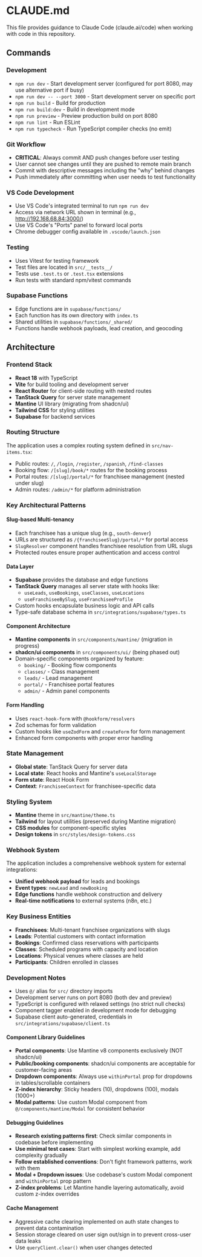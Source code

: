 # CLAUDE.md

This file provides guidance to Claude Code (claude.ai/code) when working with code in this repository.

## Commands

### Development
- `npm run dev` - Start development server (configured for port 8080, may use alternative port if busy)
- `npm run dev -- --port 3000` - Start development server on specific port
- `npm run build` - Build for production
- `npm run build:dev` - Build in development mode
- `npm run preview` - Preview production build on port 8080
- `npm run lint` - Run ESLint
- `npm run typecheck` - Run TypeScript compiler checks (no emit)

### Git Workflow
- **CRITICAL**: Always commit AND push changes before user testing
- User cannot see changes until they are pushed to remote main branch
- Commit with descriptive messages including the "why" behind changes
- Push immediately after committing when user needs to test functionality

### VS Code Development
- Use VS Code's integrated terminal to run `npm run dev`
- Access via network URL shown in terminal (e.g., http://192.168.68.84:3000/)
- Use VS Code's "Ports" panel to forward local ports
- Chrome debugger config available in `.vscode/launch.json`

### Testing
- Uses Vitest for testing framework
- Test files are located in `src/__tests__/`
- Tests use `.test.ts` or `.test.tsx` extensions
- Run tests with standard npm/vitest commands

### Supabase Functions
- Edge functions are in `supabase/functions/`
- Each function has its own directory with `index.ts`
- Shared utilities in `supabase/functions/_shared/`
- Functions handle webhook payloads, lead creation, and geocoding

## Architecture

### Frontend Stack
- **React 18** with TypeScript
- **Vite** for build tooling and development server
- **React Router** for client-side routing with nested routes
- **TanStack Query** for server state management
- **Mantine** UI library (migrating from shadcn/ui)
- **Tailwind CSS** for styling utilities
- **Supabase** for backend services

### Routing Structure
The application uses a complex routing system defined in `src/nav-items.tsx`:
- Public routes: `/`, `/login`, `/register`, `/spanish`, `/find-classes`
- Booking flow: `/[slug]/book/*` routes for the booking process
- Portal routes: `/[slug]/portal/*` for franchisee management (nested under slug)
- Admin routes: `/admin/*` for platform administration

### Key Architectural Patterns

#### Slug-based Multi-tenancy
- Each franchisee has a unique slug (e.g., `south-denver`)
- URLs are structured as `/{franchiseeSlug}/portal/*` for portal access
- `SlugResolver` component handles franchisee resolution from URL slugs
- Protected routes ensure proper authentication and access control

#### Data Layer
- **Supabase** provides the database and edge functions
- **TanStack Query** manages all server state with hooks like:
  - `useLeads`, `useBookings`, `useClasses`, `useLocations`
  - `useFranchiseeBySlug`, `useFranchiseeProfile`
- Custom hooks encapsulate business logic and API calls
- Type-safe database schema in `src/integrations/supabase/types.ts`

#### Component Architecture
- **Mantine components** in `src/components/mantine/` (migration in progress)
- **shadcn/ui components** in `src/components/ui/` (being phased out)
- Domain-specific components organized by feature:
  - `booking/` - Booking flow components
  - `classes/` - Class management
  - `leads/` - Lead management
  - `portal/` - Franchisee portal features
  - `admin/` - Admin panel components

#### Form Handling
- Uses `react-hook-form` with `@hookform/resolvers`
- Zod schemas for form validation
- Custom hooks like `useZodForm` and `createForm` for form management
- Enhanced form components with proper error handling

### State Management
- **Global state**: TanStack Query for server data
- **Local state**: React hooks and Mantine's `useLocalStorage`
- **Form state**: React Hook Form
- **Context**: `FranchiseeContext` for franchisee-specific data

### Styling System
- **Mantine** theme in `src/mantine/theme.ts`
- **Tailwind** for layout utilities (preserved during Mantine migration)
- **CSS modules** for component-specific styles
- **Design tokens** in `src/styles/design-tokens.css`

### Webhook System
The application includes a comprehensive webhook system for external integrations:
- **Unified webhook payload** for leads and bookings
- **Event types**: `newLead` and `newBooking`
- **Edge functions** handle webhook construction and delivery
- **Real-time notifications** to external systems (n8n, etc.)

### Key Business Entities
- **Franchisees**: Multi-tenant franchisee organizations with slugs
- **Leads**: Potential customers with contact information
- **Bookings**: Confirmed class reservations with participants
- **Classes**: Scheduled programs with capacity and location
- **Locations**: Physical venues where classes are held
- **Participants**: Children enrolled in classes

### Development Notes
- Uses `@/` alias for `src/` directory imports
- Development server runs on port 8080 (both dev and preview)
- TypeScript is configured with relaxed settings (no strict null checks)
- Component tagger enabled in development mode for debugging
- Supabase client auto-generated, credentials in `src/integrations/supabase/client.ts`

#### Component Library Guidelines
- **Portal components**: Use Mantine v8 components exclusively (NOT shadcn/ui)
- **Public/booking components**: shadcn/ui components are acceptable for customer-facing areas
- **Dropdown components**: Always use `withinPortal` prop for dropdowns in tables/scrollable containers
- **Z-index hierarchy**: Sticky headers (10), dropdowns (100), modals (1000+)
- **Modal patterns**: Use custom Modal component from `@/components/mantine/Modal` for consistent behavior

#### Debugging Guidelines
- **Research existing patterns first**: Check similar components in codebase before implementing
- **Use minimal test cases**: Start with simplest working example, add complexity gradually
- **Follow established conventions**: Don't fight framework patterns, work with them
- **Modal + Dropdown issues**: Use codebase's custom Modal component and `withinPortal` prop pattern
- **Z-index problems**: Let Mantine handle layering automatically, avoid custom z-index overrides

#### Cache Management
- Aggressive cache clearing implemented on auth state changes to prevent data contamination
- Session storage cleared on user sign out/sign in to prevent cross-user data leaks
- Use `queryClient.clear()` when user changes detected